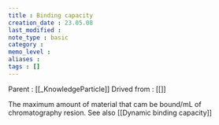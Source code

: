 ```yaml
---
title : Binding capacity
creation_date : 23.05.08
last_modified :
note_type : basic
category :
memo_level :
aliases : 
tags : []
---
```


Parent : [[_KnowledgeParticle]]
Drived from : [[]]

The maximum amount of material that cam be bound/mL of chromatography resion. See also [[Dynamic binding capacity]] 
